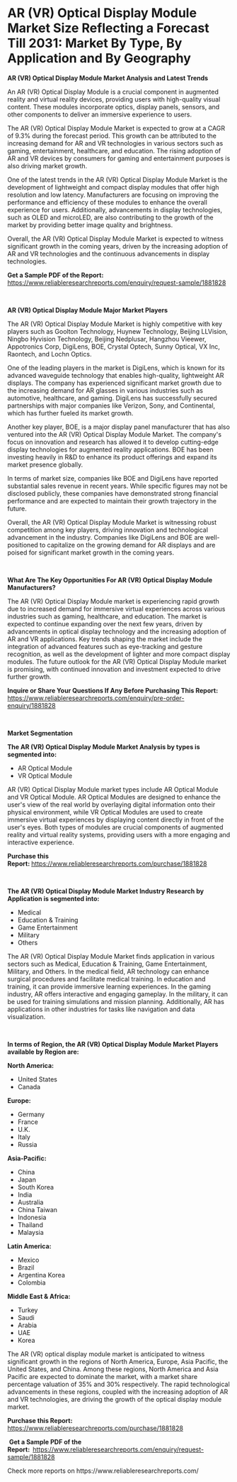 <p><h1>AR (VR) Optical Display Module Market Size Reflecting a Forecast Till 2031: Market By Type, By Application and By Geography</h1></p><p><strong>AR (VR) Optical Display Module Market Analysis and Latest Trends</strong></p>
<p><p>An AR (VR) Optical Display Module is a crucial component in augmented reality and virtual reality devices, providing users with high-quality visual content. These modules incorporate optics, display panels, sensors, and other components to deliver an immersive experience to users.</p><p>The AR (VR) Optical Display Module Market is expected to grow at a CAGR of 9.3% during the forecast period. This growth can be attributed to the increasing demand for AR and VR technologies in various sectors such as gaming, entertainment, healthcare, and education. The rising adoption of AR and VR devices by consumers for gaming and entertainment purposes is also driving market growth.</p><p>One of the latest trends in the AR (VR) Optical Display Module Market is the development of lightweight and compact display modules that offer high resolution and low latency. Manufacturers are focusing on improving the performance and efficiency of these modules to enhance the overall experience for users. Additionally, advancements in display technologies, such as OLED and microLED, are also contributing to the growth of the market by providing better image quality and brightness.</p><p>Overall, the AR (VR) Optical Display Module Market is expected to witness significant growth in the coming years, driven by the increasing adoption of AR and VR technologies and the continuous advancements in display technologies.</p></p>
<p><strong>Get a Sample PDF of the Report:&nbsp;</strong> <a href="https://www.reliableresearchreports.com/enquiry/request-sample/1881828">https://www.reliableresearchreports.com/enquiry/request-sample/1881828</a></p>
<p>&nbsp;</p>
<p><strong>AR (VR) Optical Display Module Major Market Players</strong></p>
<p><p>The AR (VR) Optical Display Module Market is highly competitive with key players such as Goolton Technology, Huynew Technology, Beijing LLVision, Ningbo Hyvision Technology, Beijing Nedplusar, Hangzhou Vieewer, Appotronics Corp, DigiLens, BOE, Crystal Optech, Sunny Optical, VX Inc, Raontech, and Lochn Optics.</p><p>One of the leading players in the market is DigiLens, which is known for its advanced waveguide technology that enables high-quality, lightweight AR displays. The company has experienced significant market growth due to the increasing demand for AR glasses in various industries such as automotive, healthcare, and gaming. DigiLens has successfully secured partnerships with major companies like Verizon, Sony, and Continental, which has further fueled its market growth.</p><p>Another key player, BOE, is a major display panel manufacturer that has also ventured into the AR (VR) Optical Display Module Market. The company's focus on innovation and research has allowed it to develop cutting-edge display technologies for augmented reality applications. BOE has been investing heavily in R&D to enhance its product offerings and expand its market presence globally.</p><p>In terms of market size, companies like BOE and DigiLens have reported substantial sales revenue in recent years. While specific figures may not be disclosed publicly, these companies have demonstrated strong financial performance and are expected to maintain their growth trajectory in the future.</p><p>Overall, the AR (VR) Optical Display Module Market is witnessing robust competition among key players, driving innovation and technological advancement in the industry. Companies like DigiLens and BOE are well-positioned to capitalize on the growing demand for AR displays and are poised for significant market growth in the coming years.</p></p>
<p>&nbsp;</p>
<p><strong>What Are The Key Opportunities For AR (VR) Optical Display Module Manufacturers?</strong></p>
<p><p>The AR (VR) Optical Display Module market is experiencing rapid growth due to increased demand for immersive virtual experiences across various industries such as gaming, healthcare, and education. The market is expected to continue expanding over the next few years, driven by advancements in optical display technology and the increasing adoption of AR and VR applications. Key trends shaping the market include the integration of advanced features such as eye-tracking and gesture recognition, as well as the development of lighter and more compact display modules. The future outlook for the AR (VR) Optical Display Module market is promising, with continued innovation and investment expected to drive further growth.</p></p>
<p><strong>Inquire or Share Your Questions If Any Before Purchasing This Report:</strong> <a href="https://www.reliableresearchreports.com/enquiry/pre-order-enquiry/1881828">https://www.reliableresearchreports.com/enquiry/pre-order-enquiry/1881828</a></p>
<p>&nbsp;</p>
<p><strong>Market Segmentation</strong></p>
<p><strong>The AR (VR) Optical Display Module Market Analysis by types is segmented into:</strong></p>
<p><ul><li>AR Optical Module</li><li>VR Optical Module</li></ul></p>
<p><p>AR (VR) Optical Display Module market types include AR Optical Module and VR Optical Module. AR Optical Modules are designed to enhance the user's view of the real world by overlaying digital information onto their physical environment, while VR Optical Modules are used to create immersive virtual experiences by displaying content directly in front of the user's eyes. Both types of modules are crucial components of augmented reality and virtual reality systems, providing users with a more engaging and interactive experience.</p></p>
<p><strong>Purchase this Report:&nbsp;</strong><a href="https://www.reliableresearchreports.com/purchase/1881828">https://www.reliableresearchreports.com/purchase/1881828</a></p>
<p>&nbsp;</p>
<p><strong>The AR (VR) Optical Display Module Market Industry Research by Application is segmented into:</strong></p>
<p><ul><li>Medical</li><li>Education & Training</li><li>Game Entertainment</li><li>Military</li><li>Others</li></ul></p>
<p><p>The AR (VR) Optical Display Module Market finds application in various sectors such as Medical, Education & Training, Game Entertainment, Military, and Others. In the medical field, AR technology can enhance surgical procedures and facilitate medical training. In education and training, it can provide immersive learning experiences. In the gaming industry, AR offers interactive and engaging gameplay. In the military, it can be used for training simulations and mission planning. Additionally, AR has applications in other industries for tasks like navigation and data visualization.</p></p>
<p>&nbsp;</p>
<p><strong>In terms of Region, the AR (VR) Optical Display Module Market Players available by Region are:</strong></p>
<p>
    <p> <strong> North America: </strong>
        <ul>
            <li>United States</li>
            <li>Canada</li>
        </ul>
        </p> 
    <p> <strong> Europe: </strong>
        <ul>
            <li>Germany</li>
            <li>France</li>
            <li>U.K.</li>
            <li>Italy</li>
            <li>Russia</li>
        </ul>
        </p> 
    <p> <strong> Asia-Pacific: </strong>
        <ul>
            <li>China</li>
            <li>Japan</li>
            <li>South Korea</li>
            <li>India</li>
            <li>Australia</li>
            <li>China Taiwan</li>
            <li>Indonesia</li>
            <li>Thailand</li>
            <li>Malaysia</li>
        </ul>
        </p> 
    <p> <strong> Latin America: </strong>
        <ul>
            <li>Mexico</li>
            <li>Brazil</li>
            <li>Argentina Korea</li>
            <li>Colombia</li>
        </ul>
        </p> 
    <p> <strong> Middle East & Africa: </strong>
        <ul>
            <li>Turkey</li>
            <li>Saudi</li>
            <li>Arabia</li>
            <li>UAE</li>
            <li>Korea</li>
        </ul>
    </p>
    </p>
<p><p>The AR (VR) optical display module market is anticipated to witness significant growth in the regions of North America, Europe, Asia Pacific, the United States, and China. Among these regions, North America and Asia Pacific are expected to dominate the market, with a market share percentage valuation of 35% and 30% respectively. The rapid technological advancements in these regions, coupled with the increasing adoption of AR and VR technologies, are driving the growth of the optical display module market.</p></p>
<p><strong>Purchase this Report: </strong><a href="https://www.reliableresearchreports.com/purchase/1881828">https://www.reliableresearchreports.com/purchase/1881828</a></p>
<p>&nbsp;<strong>Get a Sample PDF of the Report:&nbsp;&nbsp;</strong><a href="https://www.reliableresearchreports.com/enquiry/request-sample/1881828">https://www.reliableresearchreports.com/enquiry/request-sample/1881828</a></p>
<p><strong></strong></p>
<p>Check more reports on https://www.reliableresearchreports.com/</p>